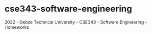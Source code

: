 # cse343-software-engineering
2022 - Gebze Technical University - CSE343 - Software Engineering - Homeworks
